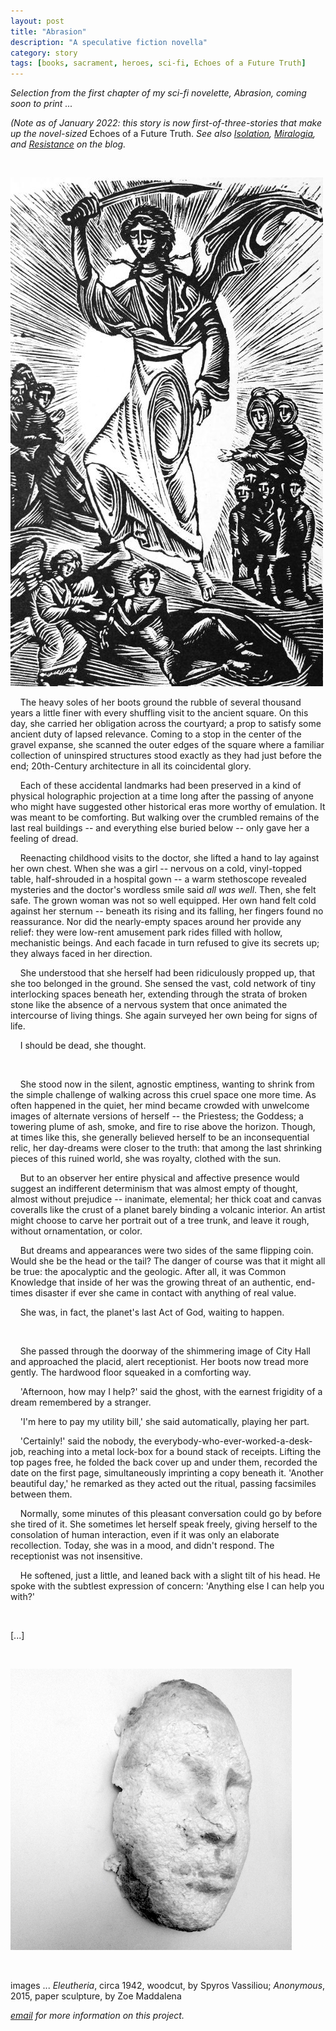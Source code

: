 ```yaml
---
layout: post
title: "Abrasion"
description: "A speculative fiction novella"
category: story
tags: [books, sacrament, heroes, sci-fi, Echoes of a Future Truth]
---
```


*Selection from the first chapter of my sci-fi novelette, Abrasion, coming soon to print ...*

*(Note as of January 2022: this story is now first-of-three-stories that make up the novel-sized* Echoes of a Future Truth. *See also [Isolation](http://www.imby.net/20190811/isolation), [Miralogia](http://www.imby.net/20190811/mirologia), and [Resistance](http://www.imby.net/20220108/resistance) on the blog.* 

<p>&nbsp;</p>

![](/assets/eleutheria.jpg)

 &nbsp; &nbsp; The heavy soles of her boots ground the rubble of several thousand years a little finer with every shuffling visit to the ancient square. On this day, she carried her obligation across the courtyard; a prop to satisfy some ancient duty of lapsed relevance. Coming to a stop in the center of the gravel expanse, she scanned the outer edges of the square where a familiar collection of uninspired structures stood exactly as they had just before the end; 20th-Century architecture in all its coincidental glory. 
 
 &nbsp; &nbsp; Each of these accidental landmarks had been preserved in a kind of physical holographic projection at a time long after the passing of anyone who might have suggested other historical eras more worthy of emulation. It was meant to be comforting. But walking over the crumbled remains of the last real buildings -- and everything else buried below -- only gave her a feeling of dread. 
 
 &nbsp; &nbsp; Reenacting childhood visits to the doctor, she lifted a hand to lay against her own chest. When she was a girl -- nervous on a cold, vinyl-topped table, half-shrouded in a hospital gown -- a warm stethoscope revealed mysteries and the doctor's wordless smile said *all was well*. Then, she felt safe. The grown woman was not so well equipped. Her own hand felt cold against her sternum -- beneath its rising and its falling, her fingers found no reassurance. Nor did the nearly-empty spaces around her provide any relief: they were low-rent amusement park rides filled with hollow, mechanistic beings. And each facade in turn refused to give its secrets up; they always faced in her direction. 
 
 &nbsp; &nbsp; She understood that she herself had been ridiculously propped up, that she too belonged in the ground. She sensed the vast, cold network of tiny interlocking spaces beneath her, extending through the strata of broken stone like the absence of a nervous system that once animated the intercourse of living things. She again surveyed her own being for signs of life. 
 
 &nbsp; &nbsp; I should be dead, she thought. 
 
 &nbsp; &nbsp; 
 
 &nbsp; &nbsp; She stood now in the silent, agnostic emptiness, wanting to shrink from the simple challenge of walking across this cruel space one more time. As often happened in the quiet, her mind became crowded with unwelcome images of alternate versions of herself -- the Priestess; the Goddess; a towering plume of ash, smoke, and fire to rise above the horizon. Though, at times like this, she generally believed herself to be an inconsequential relic, her day-dreams were closer to the truth: that among the last shrinking pieces of this ruined world, she was royalty, clothed with the sun. 
 
 &nbsp; &nbsp; But to an observer her entire physical and affective presence would suggest an indifferent determinism that was almost empty of thought, almost without prejudice -- inanimate, elemental; her thick coat and canvas coveralls like the crust of a planet barely binding a volcanic interior. An artist might choose to carve her portrait out of a tree trunk, and leave it rough, without ornamentation, or color. 
 
 &nbsp; &nbsp; But dreams and appearances were two sides of the same flipping coin. Would she be the head or the tail? The danger of course was that it might all be true: the apocalyptic and the geologic. After all, it was Common Knowledge that inside of her was the growing threat of an authentic, end-times disaster if ever she came in contact with anything of real value. 
 
 &nbsp; &nbsp; She was, in fact, the planet's last Act of God, waiting to happen. 
 
 &nbsp; &nbsp; 
 
 &nbsp; &nbsp; She passed through the doorway of the shimmering image of City Hall and approached the placid, alert receptionist. Her boots now tread more gently. The hardwood floor squeaked in a comforting way.
 
 &nbsp; &nbsp; 'Afternoon, how may I help?' said the ghost, with the earnest frigidity of a dream remembered by a stranger. 
 
 &nbsp; &nbsp; 'I'm here to pay my utility bill,' she said automatically, playing her part.
 
 &nbsp; &nbsp; 'Certainly!' said the nobody, the everybody-who-ever-worked-a-desk-job, reaching into a metal lock-box for a bound stack of receipts. Lifting the top pages free, he folded the back cover up and under them, recorded the date on the first page, simultaneously imprinting a copy beneath it. 'Another beautiful day,' he remarked as they acted out the ritual, passing facsimiles between them. 
 
 &nbsp; &nbsp; Normally, some minutes of this pleasant conversation could go by before she tired of it. She sometimes let herself speak freely, giving herself to the consolation of human interaction, even if it was only an elaborate recollection. Today, she was in a mood, and didn't respond. The receptionist was not insensitive. 
 
 &nbsp; &nbsp; He softened, just a little, and leaned back with a slight tilt of his head. He spoke with the subtlest expression of concern: 'Anything else I can help you with?'<p>&nbsp;</p>

[...]

<p>&nbsp;</p>

![](/assets/anonymous-abrasion.jpg) 
<p>&nbsp;</p>

images ... *Eleutheria*, circa 1942, woodcut, by Spyros Vassiliou; *Anonymous*, 2015, paper sculpture, by Zoe Maddalena

*[email](mailto:dpmaddalena@gmail.com?subject=abrasion) for more information on this project.*
